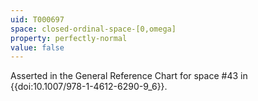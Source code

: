 ```yaml
---
uid: T000697
space: closed-ordinal-space-[0,omega]
property: perfectly-normal
value: false
---
```

Asserted in the General Reference Chart for space #43 in
{{doi:10.1007/978-1-4612-6290-9_6}}.
